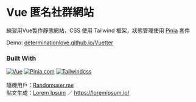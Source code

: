 # Vue 匿名社群網站

練習用Vue製作靜態網站，CSS 使用 Tailwind 框架，狀態管理使用 [Pinia](Zustand-url) 套件

Demo: [determinationlove.github.io/Vuetter](determinationlove.github.io/Vuetter)

### Built With
[![Vue][Vue.js]][Vue-url]
[![Pinia.com]][Pinia-url]
[![Tailwindcss][Tailwindcss.com]][Tailwindcss-url]
<br>
<br>
隨機用戶：[Randomuser.me](https://randomuser.me/)<br>
貼文生成：[Lorem Ipsum](https://github.com/Xy2002/lipsum-zh)  ／ https://loremipsum.io/




<!-- MARKDOWN LINKS & IMAGES -->
<!-- https://www.markdownguide.org/basic-syntax/#reference-style-links -->

[Vue.js]: https://img.shields.io/badge/vuejs-%2335495e.svg?style=for-the-badge&logo=vuedotjs&logoColor=%234FC08D
[Vue-url]: https://vuejs.org/
[Pinia.com]: https://img.shields.io/badge/pinia-%2335495e.svg?style=for-the-badge&logo=vuedotjs&logoColor=%234FC08D
[Pinia-url]: https://pinia.vuejs.org/
[Tailwindcss.com]:https://img.shields.io/badge/tailwindcss-%2338B2AC.svg?style=for-the-badge&logo=tailwind-css&logoColor=white
[Tailwindcss-url]: https://tailwindcss.com/
[TypeScript.com]: https://img.shields.io/badge/typescript-%23007ACC.svg?style=for-the-badge&logo=typescript&logoColor=white
[TypeScript-url]: https://www.typescriptlang.org/
